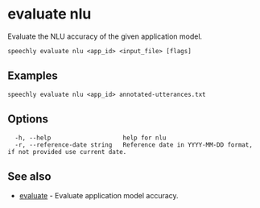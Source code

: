 # evaluate nlu

Evaluate the NLU accuracy of the given application model.

```
speechly evaluate nlu <app_id> <input_file> [flags]
```

## Examples

```
speechly evaluate nlu <app_id> annotated-utterances.txt
```

## Options

```
  -h, --help                    help for nlu
  -r, --reference-date string   Reference date in YYYY-MM-DD format, if not provided use current date.
```

## See also

* [evaluate](evaluate.md)	 - Evaluate application model accuracy.

